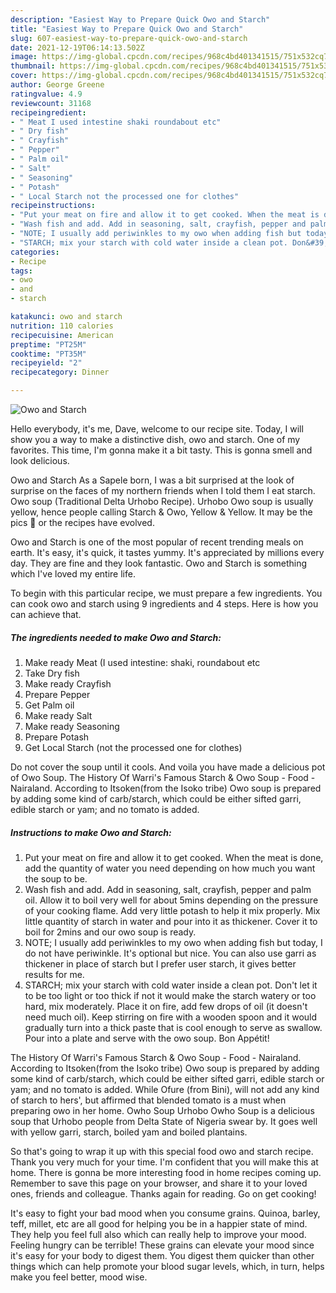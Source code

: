 ```yaml
---
description: "Easiest Way to Prepare Quick Owo and Starch"
title: "Easiest Way to Prepare Quick Owo and Starch"
slug: 607-easiest-way-to-prepare-quick-owo-and-starch
date: 2021-12-19T06:14:13.502Z
image: https://img-global.cpcdn.com/recipes/968c4bd401341515/751x532cq70/owo-and-starch-recipe-main-photo.jpg
thumbnail: https://img-global.cpcdn.com/recipes/968c4bd401341515/751x532cq70/owo-and-starch-recipe-main-photo.jpg
cover: https://img-global.cpcdn.com/recipes/968c4bd401341515/751x532cq70/owo-and-starch-recipe-main-photo.jpg
author: George Greene
ratingvalue: 4.9
reviewcount: 31168
recipeingredient:
- " Meat I used intestine shaki roundabout etc"
- " Dry fish"
- " Crayfish"
- " Pepper"
- " Palm oil"
- " Salt"
- " Seasoning"
- " Potash"
- " Local Starch not the processed one for clothes"
recipeinstructions:
- "Put your meat on fire and allow it to get cooked. When the meat is done, add the quantity of water you need depending on how much you want the soup to be."
- "Wash fish and add. Add in seasoning, salt, crayfish, pepper and palm oil. Allow it to boil very well for about 5mins depending on the pressure of your cooking flame. Add very little potash to help it mix properly. Mix little quantity of starch in water and pour into it as thickener. Cover it to boil for 2mins and our owo soup is ready."
- "NOTE; I usually add periwinkles to my owo when adding fish but today, I do not have periwinkle. It&#39;s optional but nice. You can also use garri as thickener in place of starch but I prefer user starch, it gives better results for me."
- "STARCH; mix your starch with cold water inside a clean pot. Don&#39;t let it to be too light or too thick if not it would make the starch watery or too hard, mix moderately. Place it on fire, add few drops of oil (it doesn&#39;t need much oil). Keep stirring on fire with a wooden spoon and it would gradually turn into a thick paste that is cool enough to serve as swallow. Pour into a plate and serve with the owo soup. Bon Appétit!"
categories:
- Recipe
tags:
- owo
- and
- starch

katakunci: owo and starch 
nutrition: 110 calories
recipecuisine: American
preptime: "PT25M"
cooktime: "PT35M"
recipeyield: "2"
recipecategory: Dinner

---
```



![Owo and Starch](https://img-global.cpcdn.com/recipes/968c4bd401341515/751x532cq70/owo-and-starch-recipe-main-photo.jpg)

Hello everybody, it's me, Dave, welcome to our recipe site. Today, I will show you a way to make a distinctive dish, owo and starch. One of my favorites. This time, I'm gonna make it a bit tasty. This is gonna smell and look delicious.

Owo and Starch As a Sapele born, I was a bit surprised at the look of surprise on the faces of my northern friends when I told them I eat starch. Owo soup (Traditional Delta Urhobo Recipe). Urhobo Owo soup is usually yellow, hence people calling Starch &amp; Owo, Yellow &amp; Yellow. It may be the pics 🙂 or the recipes have evolved.

Owo and Starch is one of the most popular of recent trending meals on earth. It's easy, it's quick, it tastes yummy. It's appreciated by millions every day. They are fine and they look fantastic. Owo and Starch is something which I've loved my entire life.


To begin with this particular recipe, we must prepare a few ingredients. You can cook owo and starch using 9 ingredients and 4 steps. Here is how you can achieve that.

<!--inarticleads1-->

##### The ingredients needed to make Owo and Starch:

1. Make ready  Meat (I used intestine: shaki, roundabout etc
1. Take  Dry fish
1. Make ready  Crayfish
1. Prepare  Pepper
1. Get  Palm oil
1. Make ready  Salt
1. Make ready  Seasoning
1. Prepare  Potash
1. Get  Local Starch (not the processed one for clothes)


Do not cover the soup until it cools. And voila you have made a delicious pot of Owo Soup. The History Of Warri&#39;s Famous Starch &amp; Owo Soup - Food - Nairaland. According to Itsoken(from the Isoko tribe) Owo soup is prepared by adding some kind of carb/starch, which could be either sifted garri, edible starch or yam; and no tomato is added. 

<!--inarticleads2-->

##### Instructions to make Owo and Starch:

1. Put your meat on fire and allow it to get cooked. When the meat is done, add the quantity of water you need depending on how much you want the soup to be.
1. Wash fish and add. Add in seasoning, salt, crayfish, pepper and palm oil. Allow it to boil very well for about 5mins depending on the pressure of your cooking flame. Add very little potash to help it mix properly. Mix little quantity of starch in water and pour into it as thickener. Cover it to boil for 2mins and our owo soup is ready.
1. NOTE; I usually add periwinkles to my owo when adding fish but today, I do not have periwinkle. It&#39;s optional but nice. You can also use garri as thickener in place of starch but I prefer user starch, it gives better results for me.
1. STARCH; mix your starch with cold water inside a clean pot. Don&#39;t let it to be too light or too thick if not it would make the starch watery or too hard, mix moderately. Place it on fire, add few drops of oil (it doesn&#39;t need much oil). Keep stirring on fire with a wooden spoon and it would gradually turn into a thick paste that is cool enough to serve as swallow. Pour into a plate and serve with the owo soup. Bon Appétit!


The History Of Warri&#39;s Famous Starch &amp; Owo Soup - Food - Nairaland. According to Itsoken(from the Isoko tribe) Owo soup is prepared by adding some kind of carb/starch, which could be either sifted garri, edible starch or yam; and no tomato is added. While Ofure (from Bini), will not add any kind of starch to hers&#39;, but affirmed that blended tomato is a must when preparing owo in her home. Owho Soup Urhobo Owho Soup is a delicious soup that Urhobo people from Delta State of Nigeria swear by. It goes well with yellow garri, starch, boiled yam and boiled plantains. 

So that's going to wrap it up with this special food owo and starch recipe. Thank you very much for your time. I'm confident that you will make this at home. There is gonna be more interesting food in home recipes coming up. Remember to save this page on your browser, and share it to your loved ones, friends and colleague. Thanks again for reading. Go on get cooking!

It's easy to fight your bad mood when you consume grains. Quinoa, barley, teff, millet, etc are all good for helping you be in a happier state of mind. They help you feel full also which can really help to improve your mood. Feeling hungry can be terrible! These grains can elevate your mood since it's easy for your body to digest them. You digest them quicker than other things which can help promote your blood sugar levels, which, in turn, helps make you feel better, mood wise.
